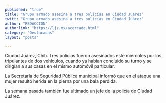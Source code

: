 ```yaml
---
published: "true"
title: "Grupo armado asesina a tres policías en Ciudad Juárez"
twitt: "Grupo armado asesina a tres policías en Ciudad Juárez"
author: "REDACCION"
authorlink: "https://ljz.mx/acercade.html"
category: "Destacadas"
layout: "posts"

---
```



  Ciudad Juárez, Chih. Tres policías fueron asesinados este miércoles por los tripulantes de dos vehículos, cuando ya habían concluido su turno y se dirigían a sus casas en el mismo automóvil particular.



  La Secretaría de Seguridad Pública municipal informó que en el ataque una mujer resultó herida en la pierna por una bala perdida.



  La semana pasada también fue ultimado un jefe de la policía de Ciudad Juárez.


